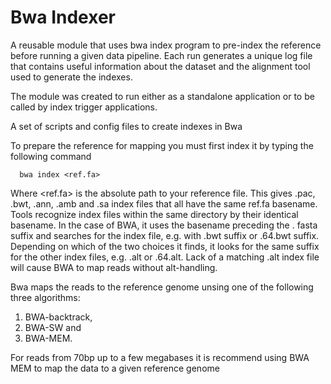 # Bwa Indexer

A reusable module that uses bwa index program to pre-index the reference before running a given data pipeline.
Each run generates a unique log file that contains useful information about the dataset and the alignment tool
used to generate the indexes.

The module was created to run either as a standalone application or to be called by index trigger applications. 


A set of scripts and config files to create indexes in Bwa

To prepare the reference for mapping you must first index it by typing the following command
```
  bwa index <ref.fa>
```
Where <ref.fa> is the absolute path to your reference file.
This gives .pac, .bwt, .ann, .amb and .sa index files that all have the same ref.fa basename. 
Tools recognize index files within the same directory by their identical basename. In the case of BWA, 
it uses the basename preceding the .
fasta suffix and searches for the index file, e.g. with .bwt suffix or .64.bwt suffix. Depending on which of
the two choices it finds, it looks for the same suffix for the other index files, e.g. .alt or .64.alt. 
Lack of a matching .alt index file will cause BWA to map reads without alt-handling.


Bwa maps the reads to the reference genome unsing one of the following three algorithms: 
1) BWA-backtrack, 
2) BWA-SW and 
3) BWA-MEM. 

For reads from 70bp up to a few megabases it is recommend using BWA MEM to map the data to a given reference genome

